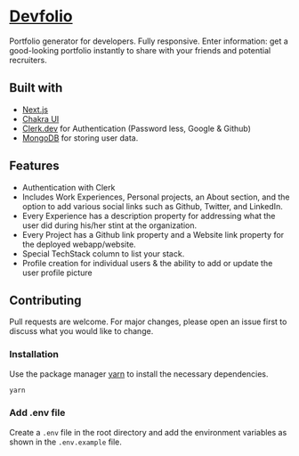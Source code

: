# [Devfolio](https://devfolio-client.vercel.app/)

Portfolio generator for developers. Fully responsive. Enter information: get a good-looking portfolio instantly to share with your friends and potential recruiters.

## Built with

- [Next.js](https://nextjs.org/)
- [Chakra UI](https://chakra-ui.com/)
- [Clerk.dev](https://clerk.com) for Authentication (Password less, Google & Github)
- [MongoDB](https://www.mongodb.com/) for storing user data.

## Features

- Authentication with Clerk
- Includes Work Experiences, Personal projects, an About section, and the option to add various social links such as Github, Twitter, and LinkedIn.
- Every Experience has a description property for addressing what the user did during his/her stint at the organization.
- Every Project has a Github link property and a Website link property for the deployed webapp/website.
- Special TechStack column to list your stack.
- Profile creation for individual users & the ability to add or update the user profile picture

## Contributing

Pull requests are welcome. For major changes, please open an issue first
to discuss what you would like to change.

### Installation

Use the package manager [yarn](https://https://yarnpkg.com/) to install the necessary dependencies.

```bash
yarn
```

### Add .env file

Create a `.env` file in the root directory and add the environment variables as shown in the `.env.example` file.
